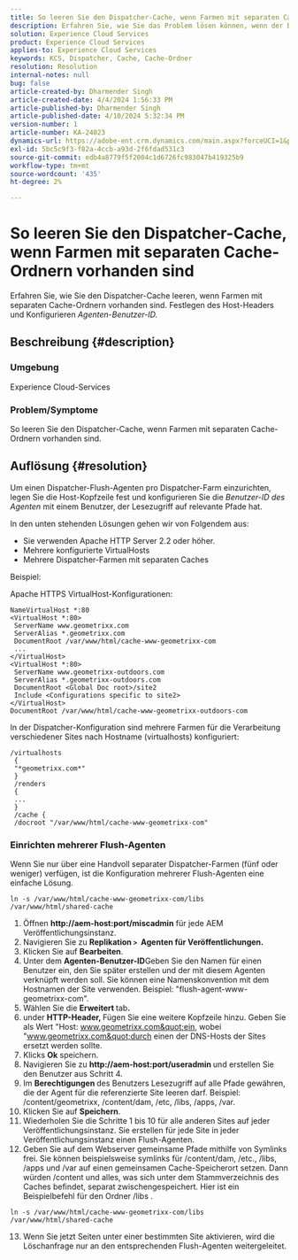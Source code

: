 ```yaml
---
title: So leeren Sie den Dispatcher-Cache, wenn Farmen mit separaten Cache-Ordnern vorhanden sind
description: Erfahren Sie, wie Sie das Problem lösen können, wenn der Dispatcher-Cache geleert wird, wenn Farmen mit separaten Cache-Ordnern vorhanden sind.
solution: Experience Cloud Services
product: Experience Cloud Services
applies-to: Experience Cloud Services
keywords: KCS, Dispatcher, Cache, Cache-Ordner
resolution: Resolution
internal-notes: null
bug: false
article-created-by: Dharmender Singh
article-created-date: 4/4/2024 1:56:33 PM
article-published-by: Dharmender Singh
article-published-date: 4/10/2024 5:32:34 PM
version-number: 1
article-number: KA-24023
dynamics-url: https://adobe-ent.crm.dynamics.com/main.aspx?forceUCI=1&pagetype=entityrecord&etn=knowledgearticle&id=9c67221f-8bf2-ee11-904b-6045bd034c54
exl-id: 5bc5c9f3-f82a-4ccb-a93d-2f6fdad531c3
source-git-commit: edb4a8779f5f2004c1d6726fc983047b419325b9
workflow-type: tm+mt
source-wordcount: '435'
ht-degree: 2%

---
```


# So leeren Sie den Dispatcher-Cache, wenn Farmen mit separaten Cache-Ordnern vorhanden sind


Erfahren Sie, wie Sie den Dispatcher-Cache leeren, wenn Farmen mit separaten Cache-Ordnern vorhanden sind. Festlegen des Host-Headers und Konfigurieren *Agenten-Benutzer-ID.*

## Beschreibung {#description}


### Umgebung

Experience Cloud-Services

### Problem/Symptome

So leeren Sie den Dispatcher-Cache, wenn Farmen mit separaten Cache-Ordnern vorhanden sind.


## Auflösung {#resolution}


Um einen Dispatcher-Flush-Agenten pro Dispatcher-Farm einzurichten, legen Sie die Host-Kopfzeile fest und konfigurieren Sie die *Benutzer-ID des Agenten* mit einem Benutzer, der Lesezugriff auf relevante Pfade hat.

In den unten stehenden Lösungen gehen wir von Folgendem aus:

- Sie verwenden Apache HTTP Server 2.2 oder höher.
- Mehrere konfigurierte VirtualHosts
- Mehrere Dispatcher-Farmen mit separaten Caches


Beispiel:

Apache HTTPS VirtualHost-Konfigurationen:


```
NameVirtualHost *:80
<VirtualHost *:80>
 ServerName www.geometrixx.com
 ServerAlias *.geometrixx.com
 DocumentRoot /var/www/html/cache-www-geometrixx-com
 ...
</VirtualHost>
<VirtualHost *:80>
 ServerName www.geometrixx-outdoors.com
 ServerAlias *.geometrixx-outdoors.com
 DocumentRoot <Global Doc root>/site2
 Include <Configurations specific to site2>
</VirtualHost>
DocumentRoot /var/www/html/cache-www-geometrixx-outdoors-com
```


In der Dispatcher-Konfiguration sind mehrere Farmen für die Verarbeitung verschiedener Sites nach Hostname (virtualhosts) konfiguriert:


```
/virtualhosts
 {
 "*geometrixx.com*"
 }
 /renders
 {
 ...
 }
 /cache {
 /docroot "/var/www/html/cache-www-geometrixx-com"
```


### Einrichten mehrerer Flush-Agenten

Wenn Sie nur über eine Handvoll separater Dispatcher-Farmen (fünf oder weniger) verfügen, ist die Konfiguration mehrerer Flush-Agenten eine einfache Lösung.


```
ln -s /var/www/html/cache-www-geometrixx-com/libs /var/www/html/shared-cache
```


1. Öffnen <b>http://aem-host:port/miscadmin</b> für jede AEM Veröffentlichungsinstanz.
2. Navigieren Sie zu <b>Replikation `>`  Agenten für Veröffentlichungen.</b>
3. Klicken Sie auf <b>Bearbeiten</b>.
4. Unter dem <b>Agenten-Benutzer-ID</b>Geben Sie den Namen für einen Benutzer ein, den Sie später erstellen und der mit diesem Agenten verknüpft werden soll. Sie können eine Namenskonvention mit dem Hostnamen der Site verwenden. Beispiel: &quot;flush-agent-www-geometrixx-com&quot;.
5. Wählen Sie die <b>Erweitert </b>tab<b>.</b>
6. under <b>HTTP-Header, </b>Fügen Sie eine weitere Kopfzeile hinzu. Geben Sie als Wert &quot;Host: www.geometrixx.com&quot;ein, wobei &quot;www.geometrixx.com&quot;durch einen der DNS-Hosts der Sites ersetzt werden sollte.
7. Klicks <b>Ok</b> speichern.
8. Navigieren Sie zu <b>http://aem-host:port/useradmin </b>und erstellen Sie den Benutzer aus Schritt 4.
9. Im <b>Berechtigungen </b>des Benutzers Lesezugriff auf alle Pfade gewähren, die der Agent für die referenzierte Site leeren darf. Beispiel: /content/geometrixx, /content/dam, /etc, /libs, /apps, /var.
10. Klicken Sie auf <b>Speichern</b>.
11. Wiederholen Sie die Schritte 1 bis 10 für alle anderen Sites auf jeder Veröffentlichungsinstanz. Sie erstellen für jede Site in jeder Veröffentlichungsinstanz einen Flush-Agenten.
12. Geben Sie auf dem Webserver gemeinsame Pfade mithilfe von Symlinks frei. Sie können beispielsweise symlinks für /content/dam, /etc., /libs, /apps und /var auf einen gemeinsamen Cache-Speicherort setzen. Dann würden /content und alles, was sich unter dem Stammverzeichnis des Caches befindet, separat zwischengespeichert. Hier ist ein Beispielbefehl für den Ordner /libs .




   ```
   ln -s /var/www/html/cache-www-geometrixx-com/libs /var/www/html/shared-cache
   ```




13. Wenn Sie jetzt Seiten unter einer bestimmten Site aktivieren, wird die Löschanfrage nur an den entsprechenden Flush-Agenten weitergeleitet.

